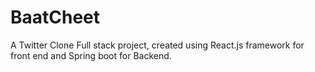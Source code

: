 # BaatCheet
A Twitter Clone Full stack project, created using React.js framework for front end and Spring boot for Backend.

